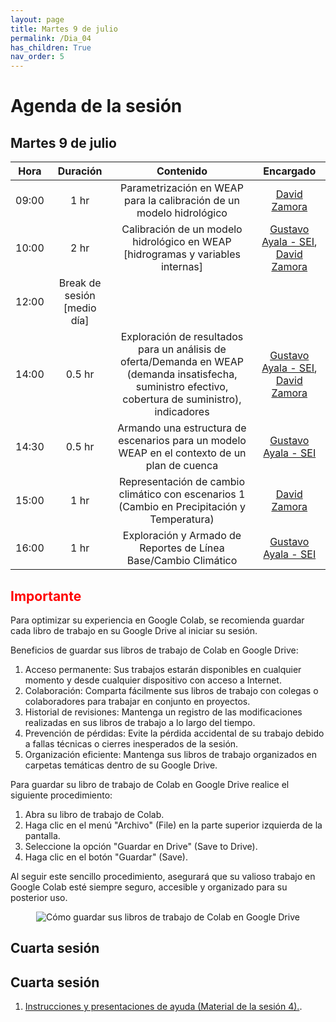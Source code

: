 ```yaml
---
layout: page
title: Martes 9 de julio
permalink: /Dia_04
has_children: True
nav_order: 5
---
```


# Agenda de la sesión

## Martes 9 de julio

| Hora | Duración | Contenido | Encargado |
|:---:|:---:|:---:|:---:|
| 09:00	| 1 hr | Parametrización en WEAP para la calibración de un modelo hidrológico | [David Zamora](mailto:david.zamaora@sei.org) |
| 10:00	| 2 hr | Calibración de un modelo hidrológico en WEAP [hidrogramas y variables internas] | [Gustavo Ayala - SEI](mailto:gustavo.ayala@sei.org), [David Zamora](mailto:david.zamaora@sei.org) |
| 12:00	| Break de sesión [medio día]  |
| 14:00	| 0.5 hr | Exploración de resultados para un análisis de oferta/Demanda en WEAP (demanda insatisfecha, suministro efectivo, cobertura de suministro), indicadores | [Gustavo Ayala - SEI](mailto:gustavo.ayala@sei.org), [David Zamora](mailto:david.zamaora@sei.org) |
| 14:30	| 0.5 hr | Armando una estructura de escenarios para un modelo WEAP en el contexto de un plan de cuenca | [Gustavo Ayala - SEI](mailto:gustavo.ayala@sei.org) |
| 15:00	| 1 hr	| Representación de cambio climático con escenarios 1 (Cambio en Precipitación y Temperatura) | [David Zamora](mailto:david.zamaora@sei.org) |
| 16:00	| 1 hr	| Exploración y Armado de Reportes de Línea Base/Cambio Climático | [Gustavo Ayala - SEI](mailto:gustavo.ayala@sei.org) |

## <span style="color:red">Importante</span>
Para optimizar su experiencia en Google Colab, se recomienda guardar cada libro de trabajo en su Google Drive al iniciar su sesión.

Beneficios de guardar sus libros de trabajo de Colab en Google Drive:

1. Acceso permanente: Sus trabajos estarán disponibles en cualquier momento y desde cualquier dispositivo con acceso a Internet.
2. Colaboración: Comparta fácilmente sus libros de trabajo con colegas o colaboradores para trabajar en conjunto en proyectos.
3. Historial de revisiones: Mantenga un registro de las modificaciones realizadas en sus libros de trabajo a lo largo del tiempo.
4. Prevención de pérdidas: Evite la pérdida accidental de su trabajo debido a fallas técnicas o cierres inesperados de la sesión.
5. Organización eficiente: Mantenga sus libros de trabajo organizados en carpetas temáticas dentro de su Google Drive.

Para guardar su libro de trabajo de Colab en Google Drive realice el siguiente procedimiento:

1. Abra su libro de trabajo de Colab.
2. Haga clic en el menú "Archivo" (File) en la parte superior izquierda de la pantalla.
3. Seleccione la opción "Guardar en Drive" (Save to Drive).
4. Haga clic en el botón "Guardar" (Save).

Al seguir este sencillo procedimiento, asegurará que su valioso trabajo en Google Colab esté siempre seguro, accesible y organizado para su posterior uso.

<p align="center">
  <img src="../peru-web-training-2024/images/NotaColabNo1.png" alt="Cómo guardar sus libros de trabajo de Colab en Google Drive">
</p>

## Cuarta sesión

## Cuarta sesión
1. [Instrucciones y presentaciones de ayuda (Material de la sesión 4).](https://githubtocolab.com/sei-latam/peru-web-training-2024/blob/main/Notebooks/Sesion%204.ipynb).
